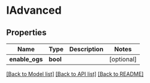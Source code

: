 # IAdvanced

## Properties
Name | Type | Description | Notes
------------ | ------------- | ------------- | -------------
**enable_ogs** | **bool** |  | [optional] 

[[Back to Model list]](../README.md#documentation-for-models) [[Back to API list]](../README.md#documentation-for-api-endpoints) [[Back to README]](../README.md)



